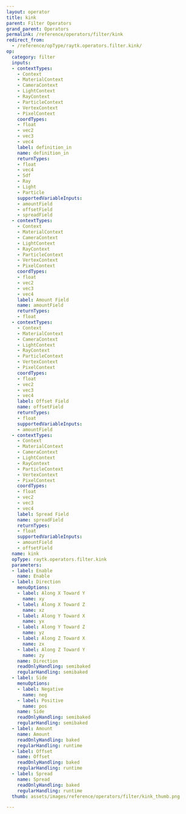 ```yaml
---
layout: operator
title: kink
parent: Filter Operators
grand_parent: Operators
permalink: /reference/operators/filter/kink
redirect_from:
  - /reference/opType/raytk.operators.filter.kink/
op:
  category: filter
  inputs:
  - contextTypes:
    - Context
    - MaterialContext
    - CameraContext
    - LightContext
    - RayContext
    - ParticleContext
    - VertexContext
    - PixelContext
    coordTypes:
    - float
    - vec2
    - vec3
    - vec4
    label: definition_in
    name: definition_in
    returnTypes:
    - float
    - vec4
    - Sdf
    - Ray
    - Light
    - Particle
    supportedVariableInputs:
    - amountField
    - offsetField
    - spreadField
  - contextTypes:
    - Context
    - MaterialContext
    - CameraContext
    - LightContext
    - RayContext
    - ParticleContext
    - VertexContext
    - PixelContext
    coordTypes:
    - float
    - vec2
    - vec3
    - vec4
    label: Amount Field
    name: amountField
    returnTypes:
    - float
  - contextTypes:
    - Context
    - MaterialContext
    - CameraContext
    - LightContext
    - RayContext
    - ParticleContext
    - VertexContext
    - PixelContext
    coordTypes:
    - float
    - vec2
    - vec3
    - vec4
    label: Offset Field
    name: offsetField
    returnTypes:
    - float
    supportedVariableInputs:
    - amountField
  - contextTypes:
    - Context
    - MaterialContext
    - CameraContext
    - LightContext
    - RayContext
    - ParticleContext
    - VertexContext
    - PixelContext
    coordTypes:
    - float
    - vec2
    - vec3
    - vec4
    label: Spread Field
    name: spreadField
    returnTypes:
    - float
    supportedVariableInputs:
    - amountField
    - offsetField
  name: kink
  opType: raytk.operators.filter.kink
  parameters:
  - label: Enable
    name: Enable
  - label: Direction
    menuOptions:
    - label: Along X Toward Y
      name: xy
    - label: Along X Toward Z
      name: xz
    - label: Along Y Toward X
      name: yx
    - label: Along Y Toward Z
      name: yz
    - label: Along Z Toward X
      name: zx
    - label: Along Z Toward Y
      name: zy
    name: Direction
    readOnlyHandling: semibaked
    regularHandling: semibaked
  - label: Side
    menuOptions:
    - label: Negative
      name: neg
    - label: Positive
      name: pos
    name: Side
    readOnlyHandling: semibaked
    regularHandling: semibaked
  - label: Amount
    name: Amount
    readOnlyHandling: baked
    regularHandling: runtime
  - label: Offset
    name: Offset
    readOnlyHandling: baked
    regularHandling: runtime
  - label: Spread
    name: Spread
    readOnlyHandling: baked
    regularHandling: runtime
  thumb: assets/images/reference/operators/filter/kink_thumb.png

---
```

